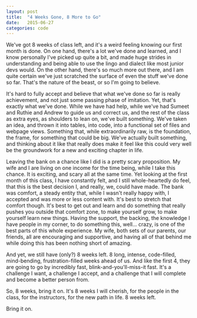 ```yaml
---
layout: post
title:  "4 Weeks Gone, 8 More to Go"
date:   2015-06-27
categories: code
---
```


We've got 8 weeks of class left, and it's a weird feeling knowing our first month is done.  On one hand, there's a lot we've done and learned, and I know personally I've picked up quite a bit, and made huge strides in understanding and being able to use the lingo and dialect like most junior devs would.  On the other hand, there's so much more out there, and I am quite certain we've just scratched the surface of even the stuff we've done so far.  That's the nature of the beast, or so I'm going to believe.  

It's hard to fully accept and believe that what we've done so far is really achievement, and not just some passing phase of imitation.  Yet, that's exactly what we've done.  While we have had help, while we've had Sumeet and Ruthie and Andrew to guide us and correct us, and the rest of the class as extra eyes, as shoulders to lean on, we've built something.  We've taken an idea, and thrown it into tables, into code, into a functional set of files and webpage views.  Something that, while extraordinarily raw, is the foundation, the frame, for something that could be big.  We've actually built something, and thinking about it like that really does make it feel like this could very well be the groundwork for a new and exciting chapter in life.

Leaving the bank on a chance like I did is a pretty scary proposition.  My wife and I are living on one income for the time being, while I take this chance.  It is exciting, and scary all at the same time.  Yet looking at the first month of this class, I have constantly felt, and I still whole-heartedly do feel, that this is the best decision I, and really, we, could have made.  The bank was comfort, a steady entity that, while I wasn't really happy with, I accepted and was more or less content with.  It's best to stretch that comfort though.  It's best to get out and learn and do something that really pushes you outside that comfort zone, to make yourself grow, to make yourself learn new things.  Having the support, the backing, the knowledge I have people in my corner, to do something this, well... crazy, is one of the best parts of this whole experience.  My wife, both sets of our parents, our friends, all are encouraging and supportive, and having all of that behind me while doing this has been nothing short of amazing.

And yet, we still have (only?) 8 weeks left.  8 long, intense, code-filled, mind-bending, frustration-filled weeks ahead of us.  And like the first 4, they are going to go by incredibly fast, blink-and-you'll-miss-it fast.  It's a challenge I want, a challenge I accept, and a challenge that I will complete and become a better person from.

So, 8 weeks, bring it on.  It's 8 weeks I will cherish, for the people in the class, for the instructors, for the new path in life.  8 weeks left.

Bring it on.